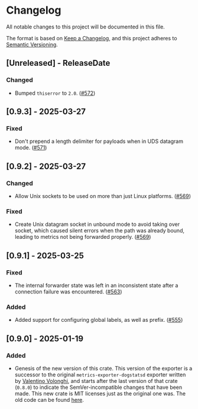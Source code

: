 # Changelog
All notable changes to this project will be documented in this file.

The format is based on [Keep a Changelog](https://keepachangelog.com/en/1.0.0/),
and this project adheres to [Semantic Versioning](https://semver.org/spec/v2.0.0.html).

<!-- next-header -->

## [Unreleased] - ReleaseDate

### Changed

- Bumped `thiserror` to `2.0`. ([#572](https://github.com//metrics-rs/metrics/pull/572))

## [0.9.3] - 2025-03-27

### Fixed

- Don't prepend a length delimiter for payloads when in UDS datagram mode.
  ([#571](https://github.com/metrics-rs/metrics/pull/571))

## [0.9.2] - 2025-03-27

### Changed

- Allow Unix sockets to be used on more than just Linux platforms.
  ([#569](https://github.com/metrics-rs/metrics/pull/569))

### Fixed

- Create Unix datagram socket in unbound mode to avoid taking over socket, which caused silent errors when the path was
  already bound, leading to metrics not being forwarded properly. ([#569](https://github.com/metrics-rs/metrics/pull/569))

## [0.9.1] - 2025-03-25

### Fixed

- The internal forwarder state was left in an inconsistent state after a connection failure was encountered.
  ([#563](https://github.com/metrics-rs/metrics/pull/563))

### Added

- Added support for configuring global labels, as well as prefix.
  ([#555](https://github.com/metrics-rs/metrics/pull/555))

## [0.9.0] - 2025-01-19

### Added

- Genesis of the new version of this crate. This version of the exporter is a successor to the original
  `metrics-exporter-dogstatsd` exporter written by [Valentino Volonghi](https://github.com/dialtone), and starts after
  the last version of that crate (`0.8.0`) to indicate the SemVer-incompatible changes that have been made. This new
  crate is MIT licenses just as the original one was. The old code can be found
  [here](https://github.com/dialtone/metrics-exporter-dogstatsd).
